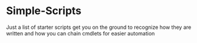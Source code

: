 # Simple-Scripts
Just a list of starter scripts get you on the ground to recognize how they are written and how you can chain cmdlets for easier automation
